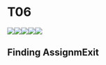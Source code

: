 # T06
<img src="https://img.shields.io/badge/PYTHON-3776AB?style=for-the-badge&logo=python&logoColor=white"><img src="https://img.shields.io/badge/PYCHARM-000000?style=for-the-badge&logo=pycharm&logoColor=white"><img src="https://img.shields.io/badge/BLENDER-F5792A?style=for-the-badge&logo=blender&logoColor=white"><img src="https://img.shields.io/badge/VISUAL STUDIO-5C2D91?style=for-the-badge&logo=visual%20studio&logoColor=white"><img src="https://img.shields.io/badge/UNREAL ENGINE-007396?style=for-the-badge&logo=unreal%20engine&logoColor=white">

## Finding AssignmExit
